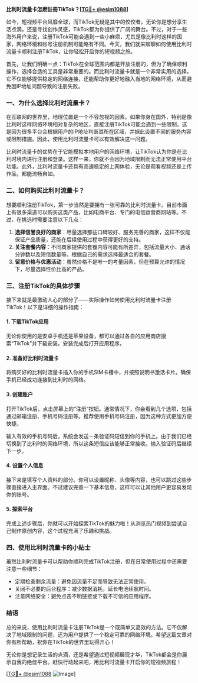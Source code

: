 **比利时流量卡怎麽註冊TikTok？[[TG💪+ @esim1088](https://t.me/s/esim1088)]**

如今，短视频平台风靡全球，而TikTok无疑是其中的佼佼者。无论你是想分享生活点滴，还是寻找创作灵感，TikTok都为你提供了广阔的舞台。不过，对于一些海外用户来说，注册TikTok可能会遇到一些小麻烦，尤其是像比利时这样的国家，网络环境和账号注册机制可能略有不同。今天，我们就来聊聊如何使用比利时流量卡顺利注册TikTok，让你轻松开启你的短视频之旅。

首先，让我们明确一点：TikTok在全球范围内都是开放注册的，但为了确保顺利操作，选择合适的工具是非常重要的。而比利时流量卡就是一个非常实用的选择。它不仅能够提供稳定的网络连接，还能帮助你更好地融入当地的网络环境，从而避免因IP地址问题导致的注册失败。

### 一、为什么选择比利时流量卡？

在互联网的世界里，地理位置是一个不容忽视的因素。如果你身在国外，特别是像比利时这样网络环境相对复杂的地区，直接注册TikTok可能会遇到一些限制。这是因为很多平台会根据用户的IP地址判断其所在区域，并据此设置不同的服务内容或限制措施。因此，使用比利时流量卡可以有效解决这一问题。

比利时流量卡的优势在于它能模拟本地用户的网络环境，让TikTok认为你是在比利时境内进行注册和登录。这样一来，你就不会因为地域限制而无法正常使用平台功能。此外，比利时流量卡还具有高速稳定的上网体验，无论是观看视频还是上传作品，都能流畅自如。

### 二、如何购买比利时流量卡？

想要顺利注册TikTok，第一步当然是要拥有一张可靠的比利时流量卡。目前市面上有很多渠道可以购买这类产品，比如电商平台、专门的电信运营商网站等。不过，在挑选时需要注意以下几点：

1. **选择信誉良好的商家**：尽量选择那些口碑较好、服务完善的商家，这样不仅能保证产品质量，还能在后续使用过程中获得更好的支持。
2. **关注套餐内容**：不同商家提供的套餐内容可能有所差异，包括流量大小、通话分钟数以及短信数量等。根据自己的需求选择最适合的套餐。
3. **留意价格与优惠活动**：虽然价格不是唯一的考量因素，但在预算允许的情况下，尽量选择性价比高的产品。

### 三、注册TikTok的具体步骤

接下来就是最激动人心的部分了——实际操作如何使用比利时流量卡注册TikTok！以下是详细的操作指南：

#### 1. 下载TikTok应用
无论你使用的是安卓手机还是苹果设备，都可以通过各自的应用商店搜索“TikTok”并下载安装。安装完成后打开应用程序。

#### 2. 准备好比利时流量卡
将购买好的比利时流量卡插入你的手机SIM卡槽中，并按照说明书激活卡片。确保手机已经成功连接到比利时的网络。

#### 3. 创建账户
打开TikTok后，点击屏幕上的“注册”按钮。通常情况下，你会看到几个选项，包括通过邮箱注册、手机号码注册等。推荐使用手机号码注册，因为这种方式更加方便快捷。

输入有效的手机号码后，系统会发送一条验证码短信到你的手机上。由于我们已经切换到了比利时的网络环境，所以这条短信应该能够正常接收。输入验证码后继续下一步。

#### 4. 设置个人信息
接下来是填写个人资料的部分。你可以设置昵称、头像等内容，也可以跳过这些步骤直接进入主界面。不过建议完善一下基本信息，这样可以让其他用户更容易发现你的账号。

#### 5. 探索平台
完成上述步骤后，你就可以开始探索TikTok的魅力啦！从浏览热门视频到尝试自己制作原创内容，这个过程充满了乐趣和挑战。

### 四、使用比利时流量卡的小贴士

虽然比利时流量卡可以帮助你顺利完成TikTok注册，但在日常使用过程中还需要注意一些细节：

- 定期检查剩余流量：避免因流量不足而导致无法正常使用。
- 关闭不必要的后台程序：减少数据消耗，延长电池续航时间。
- 注意网络安全：避免点击不明链接或下载不可信的应用程序。

### 结语

总的来说，使用比利时流量卡注册TikTok是一个既简单又高效的方法。它不仅解决了地域限制的问题，还为用户提供了一个稳定可靠的网络环境。希望这篇文章对你有所帮助，祝你在TikTok的世界里玩得开心！

无论你是想记录生活的点滴，还是希望通过短视频展现才华，TikTok都会是你展示自我的绝佳平台。赶快行动起来吧，用比利时流量卡开启你的短视频旅程！

[[TG💪+ @esim1088](https://t.me/s/esim1088) ![Image](https://i.postimg.cc/4NQfJmqS/Snipaste-2025-05-13-00-14-12.png)]
